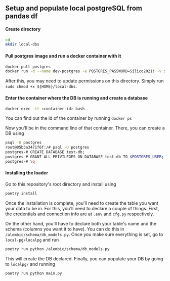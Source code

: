 ## Setup and populate local postgreSQL from pandas df

#### Create directory
```bash
cd
mkdir local-dbs
```

#### Pull postgres image and run a docker container with it
```bash
docker pull postgres
docker run -d --name dev-postgres -e POSTGRES_PASSWORD=Silico2021! -v ${HOME}/local-dbs/:/var/lib/postgresql/data -p 5432:5432 postgres
```

After this, you may need to update permissions on this directory. Simply run `sudo chmod +x ${HOME}/local-dbs`.

#### Enter the container where the DB is running and create a database

```bash
docker exec -it <container-id> bash
```
You can find out the id of the container by running `docker ps`

Now you'll be in the command line of that container. There, you can create a DB using
```bash
psql -U postgres
root@05b3a3471f6f:/# psql -U postgres
postgres-# CREATE DATABASE test-db;
postgres-# GRANT ALL PRIVILEGES ON DATABASE test-db TO $POSTGRES_USER;
postgres-# \q
```

#### Installing the loader

Go to this repository's root directory and install using

```bash
poetry install
```

Once the installation is complete, you'll need to create the table you want your data to be in.
For this, you'll need to declare a couple of things. First, the credentials and connection info
are at `.env` and `cfg.py` respectively. 

On the other hand, you'll have to declare both your table's name and the schema (columns you want it to have). 
You can do this in `/alembic/schema/db_models.py`. Once you make sure everything is set, go to `local-pg/localpg` and run

```bash
poetry run python /alembic/schema/db_models.py
```

This will create the DB declared. Finally, you can populate your DB by going to `localpg/` and running

```bash
poetry run python main.py
```

